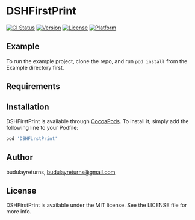# DSHFirstPrint

[![CI Status](https://img.shields.io/travis/budulayreturns/DSHFirstPrint.svg?style=flat)](https://travis-ci.org/budulayreturns/DSHFirstPrint)
[![Version](https://img.shields.io/cocoapods/v/DSHFirstPrint.svg?style=flat)](https://cocoapods.org/pods/DSHFirstPrint)
[![License](https://img.shields.io/cocoapods/l/DSHFirstPrint.svg?style=flat)](https://cocoapods.org/pods/DSHFirstPrint)
[![Platform](https://img.shields.io/cocoapods/p/DSHFirstPrint.svg?style=flat)](https://cocoapods.org/pods/DSHFirstPrint)

## Example

To run the example project, clone the repo, and run `pod install` from the Example directory first.

## Requirements

## Installation

DSHFirstPrint is available through [CocoaPods](https://cocoapods.org). To install
it, simply add the following line to your Podfile:

```ruby
pod 'DSHFirstPrint'
```

## Author

budulayreturns, budulayreturns@gmail.com

## License

DSHFirstPrint is available under the MIT license. See the LICENSE file for more info.
